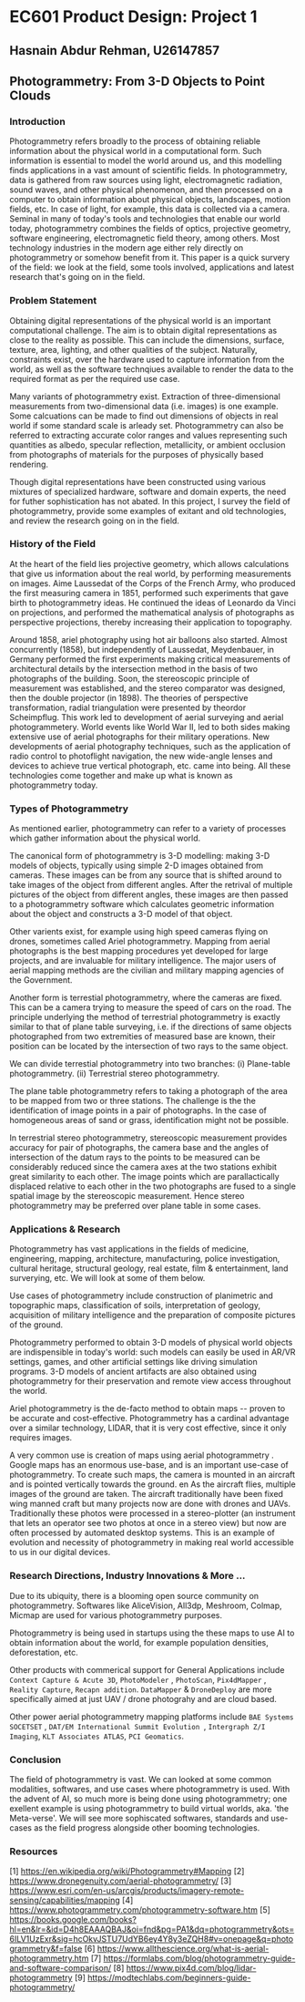 # EC601 Product Design: Project 1

## Hasnain Abdur Rehman, U26147857

## Photogrammetry: From 3-D Objects to Point Clouds

### Introduction

Photogrammetry refers broadly to the process of obtaining reliable information about the physical world in a computational form. Such information is essential to model the world around us, and this modelling finds applications in a vast amount of scientific fields. In photogrammetry, data is gathered from raw sources using light, electromagnetic radiation, sound waves, and other physical phenomenon, and then processed on a computer to obtain information about physical objects, landscapes, motion fields, etc. In case of light, for example, this data is collected via a camera. Seminal in many of today's tools and technologies that enable our world today, photogrammetry combines the fields of optics, projective geometry, software engineering, electromagnetic field theory, among others. Most technology industries in the modern age either rely directly  on photogrammetry or somehow benefit from it. This paper is a quick survery of the field: we look at the field, some tools involved, applications and latest research that's going on in the field. 


### Problem Statement

Obtaining digital representations of the physical world is an important computational challenge. The aim is to obtain digital representations as close to the reality as possible. This can include the dimensions, surface, texture, area, lighting, and other qualities of the subject. Naturally, constraints exist, over the hardware used to capture information from the world, as well as the software technqiues available to render the data to the required format as per the required use case.

Many variants of photogrammetry exist. Extraction of three-dimensional measurements from two-dimensional data (i.e. images) is one example. Some calcuations can be made to find out dimensions of objects in real world if some standard scale is arleady set. Photogrammetry can also be referred to extracting accurate color ranges and values representing such quantities as albedo, specular reflection, metallicity, or ambient occlusion from photographs of materials for the purposes of physically based rendering. 

Though digital representations have been constructed using various mixtures of specialized hardware, software and domain experts, the need for futher sophistication has not abated. In this project, I survey the field of photogrammetry, provide some examples of exitant and old technologies, and review the research going on in the field.

### History of the Field

At the heart of the field lies projective geometry, which allows calculations that give us information about the real world, by performing measurements on images. Aime Laussedat of the Corps of the French Army, who produced the first measuring camera in 1851, performed such experiments that gave birth to photogrammetry ideas. He continued the ideas of Leonardo da Vinci on projections, and performed the mathematical analysis of photographs as perspective projections, thereby increasing their application to topography.

Around 1858, ariel photography using hot air balloons also started. Almost concurrently (1858), but independently of Laussedat, Meydenbauer, in Germany performed the first experiments making critical measurements of architectural details by the intersection method in the basis of two photographs of the building. Soon, the stereoscopic principle of measurement was established, and the stereo comparator was designed, then the double projector (in 1898). The theories of perspective transformation, radial triangulation were presented by theordor Scheimpflug. This work led to  development of aerial surveying and aerial photogrammetery. World events like World War II, led to both sides making extensive use of  aerial photographs for their military operations. New developments of aerial photography techniques, such as the application of radio control to photoflight navigation, the new wide-angle lenses and devices to achieve true vertical photograph, etc. came into being. All these technologies come together and make up what is known as photogrammetry today. 


### Types of Photogrammetry

As mentioned earlier, photogrammetry can refer to a variety of processes which gather information about the physical world.

The canonical form of photogrammetry is 3-D modelling: making 3-D models of objects, typically using simple 2-D images obtained from cameras. These images can be from any source that is shifted around to take images of the object from different angles. After the retrival of multiple pictures of the object from different angles, these images are then passed to a photogrammetry software which calculates geometric information about the object and constructs a 3-D model of that object. 

Other varients exist, for example using high speed cameras flying on drones, sometimes called Ariel photogrammetry. Mapping from aerial photographs is the best mapping procedures yet developed for large projects, and are invaluable for military intelligence. The major users of aerial mapping methods are the civilian and military mapping agencies of the Government.

Another form is terrestial photogrammetry, where the cameras are fixed. This can be a camera trying to measure the speed of cars on the road. The principle underlying the method of terrestrial photogrammetry is exactly similar to that of plane table surveying, i.e. if the directions of same objects photographed from two  extremities of measured base are known, their position can be located by the intersection of two rays to the same object. 

We can divide terrestial photogrammetry into two branches: (i) Plane-table photogrammetry. (ii) Terrestrial stereo photogrammetry.

The plane table photogrammetry refers to taking a photograph of the area to be mapped from two or three stations. The challenge is the the identification of image points in a pair of photographs. In the case of homogeneous areas of sand or grass, identification might not be  possible.

In terrestrial stereo photogrammetry, stereoscopic measurement provides accuracy for pair of photographs, the camera base and the angles of intersection of the datum rays to the points to be measured can be considerably reduced since the camera axes at the two stations exhibit great similarity to each other. The image points which are parallactically displaced relative to each other in the two photographs are fused to a single spatial image by the stereoscopic measurement. Hence stereo photogrammetry may be preferred over plane table in some cases. 



### Applications & Research

Photogrammetry has vast applications in the fields of medicine, engineering, mapping, architecture, manufacturing, police investigation, cultural heritage, structural geology, real estate, film & entertainment, land surverying, etc. We will look at some of them below.


Use cases of photogrammetry include construction of planimetric and topographic maps, classification of soils, interpretation of geology, acquisition of military intelligence and the preparation of composite pictures of the ground.

Photogrammetry performed to obtain 3-D models of physical world objects are indispensible in today's world: such models can easily be used in AR/VR settings, games, and other artificial settings like driving simulation programs. 3-D models of ancient artifacts are also obtained using photogrammetry for their preservation and remote view access throughout the world. 

Ariel photogrammetry is the de-facto method to obtain maps -- proven to be  accurate and cost-effective. Photogrammetry has a cardinal advantage over a similar technology, LIDAR, that it is very cost effective, since it only requires images. 


A very common use is creation of maps using aerial photogrammetry . Google maps has an enormous use-base, and is an important use-case of photogrammetry.  To create such maps, the camera is mounted in an aircraft and is pointed vertically towards the ground. en As the aircraft flies, multiple images of the ground are taken. The aircraft traditionally have been fixed wing manned craft but many projects now are done with drones and UAVs. Traditionally these photos were processed in a stereo-plotter (an instrument that lets an operator see two photos at once in a stereo view) but now are often processed by automated desktop systems. This is an example of evolution and necessity of photogrammetry in making real world accessible to us in our digital devices. 

### Research Directions, Industry Innovations & More ...

Due to its ubiquity, there is a blooming open source community on photogrammetry. Softwares like AliceVision, All3dp, Meshroom, Colmap, Micmap are used for various photogrammetry purposes. 

 Photogrammetry is being used in startups using the these maps to use AI to obtain information about the world, for example population densities, deforestation, etc.


Other products with commerical support for General Applications include `Context Capture & Acute 3D`, `PhotoModeler` ,  `PhotoScan`,  `Pix4dMapper` , `Reality Capture`, `Recapn addition`. `DataMapper` &  `DroneDeploy` are  more specifically aimed at just UAV / drone photograhy and are cloud based.     

Other power aerial photogrammetry mapping platforms include `BAE Systems SOCETSET` , `DAT/EM International Summit Evolution `, `Intergraph Z/I Imaging`, `KLT Associates ATLAS`,  `PCI Geomatics`.


### Conclusion

The field of photogrammetry is vast. We can looked at some common modalities, softwares, and use cases where photogrammetry is used. With the advent of AI, so much more is being done using photogrammetry; one exellent example is using photogrammetry to build virtual worlds, aka. 'the Meta-verse'. We will see more sophiscated softwares, standards and use-cases as the field progress alongside other booming technologies. 


### Resources

[1] https://en.wikipedia.org/wiki/Photogrammetry#Mapping
[2] https://www.dronegenuity.com/aerial-photogrammetry/
[3] https://www.esri.com/en-us/arcgis/products/imagery-remote-sensing/capabilities/mapping
[4] https://www.photogrammetry.com/photogrammetry-software.htm
[5] https://books.google.com/books?hl=en&lr=&id=D4h8EAAAQBAJ&oi=fnd&pg=PA1&dq=photogrammetry&ots=6ILV1UzExr&sig=hcOkvJSTU7UdYB6ey4Y8y3eZQH8#v=onepage&q=photogrammetry&f=false
[6] https://www.allthescience.org/what-is-aerial-photogrammetry.htm
[7] https://formlabs.com/blog/photogrammetry-guide-and-software-comparison/
[8] https://www.pix4d.com/blog/lidar-photogrammetry
[9] https://modtechlabs.com/beginners-guide-photogrammetry/
